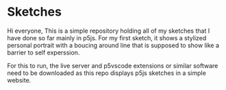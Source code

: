 # Sketches
Hi everyone,
This is a simple repository holding all of my sketches that I have done so far mainly in p5js.
For my first sketch, it shows a stylized personal portrait with a boucing around line that is supposed to show
like a barrier to self experssion.

For this to run, the live server and p5vscode extensions or similar software need to be downloaded as this repo displays p5js sketches in a simple website.
